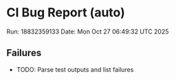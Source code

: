 # CI Bug Report (auto)
Run: 18832359133
Date: Mon Oct 27 06:49:32 UTC 2025

## Failures
- TODO: Parse test outputs and list failures
